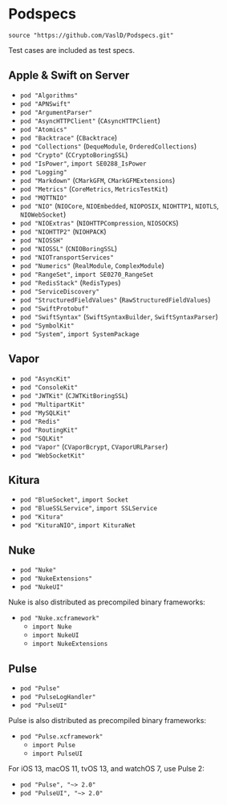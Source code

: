 # Podspecs

`source "https://github.com/VaslD/Podspecs.git"`

Test cases are included as test specs.

## Apple & Swift on Server

- `pod "Algorithms"`
- `pod "APNSwift"`
- `pod "ArgumentParser"`
- `pod "AsyncHTTPClient"` (`CAsyncHTTPClient`)
- `pod "Atomics"`
- `pod "Backtrace"` (`CBacktrace`)
- `pod "Collections"` (`DequeModule`, `OrderedCollections`)
- `pod "Crypto"` (`CCryptoBoringSSL`)
- `pod "IsPower"`, `import SE0288_IsPower`
- `pod "Logging"`
- `pod "Markdown"` (`CMarkGFM`, `CMarkGFMExtensions`)
- `pod "Metrics"` (`CoreMetrics`, `MetricsTestKit`)
- `pod "MQTTNIO"`
- `pod "NIO"` (`NIOCore`, `NIOEmbedded`, `NIOPOSIX`, `NIOHTTP1`, `NIOTLS`, `NIOWebSocket`)
- `pod "NIOExtras"` (`NIOHTTPCompression`, `NIOSOCKS`)
- `pod "NIOHTTP2"` (`NIOHPACK`)
- `pod "NIOSSH"`
- `pod "NIOSSL"` (`CNIOBoringSSL`)
- `pod "NIOTransportServices"`
- `pod "Numerics"` (`RealModule`, `ComplexModule`)
- `pod "RangeSet"`, `import SE0270_RangeSet`
- `pod "RedisStack"` (`RedisTypes`)
- `pod "ServiceDiscovery"`
- `pod "StructuredFieldValues"` (`RawStructuredFieldValues`)
- `pod "SwiftProtobuf"`
- `pod "SwiftSyntax"` (`SwiftSyntaxBuilder`, `SwiftSyntaxParser`)
- `pod "SymbolKit"`
- `pod "System"`, `import SystemPackage`

## Vapor

- `pod "AsyncKit"`
- `pod "ConsoleKit"`
- `pod "JWTKit"` (`CJWTKitBoringSSL`)
- `pod "MultipartKit"`
- `pod "MySQLKit"`
- `pod "Redis"`
- `pod "RoutingKit"`
- `pod "SQLKit"`
- `pod "Vapor"` (`CVaporBcrypt`, `CVaporURLParser`)
- `pod "WebSocketKit"`

## Kitura

- `pod "BlueSocket"`, `import Socket`
- `pod "BlueSSLService"`, `import SSLService`
- `pod "Kitura"`
- `pod "KituraNIO"`, `import KituraNet`

## Nuke

- `pod "Nuke"`
- `pod "NukeExtensions"`
- `pod "NukeUI"`

Nuke is also distributed as precompiled binary frameworks:

- `pod "Nuke.xcframework"`
  - `import Nuke`
  - `import NukeUI`
  - `import NukeExtensions`


## Pulse

- `pod "Pulse"`
- `pod "PulseLogHandler"`
- `pod "PulseUI"`

Pulse is also distributed as precompiled binary frameworks:

- `pod "Pulse.xcframework"`
  - `import Pulse`
  - `import PulseUI`


For iOS 13, macOS 11, tvOS 13, and watchOS 7, use Pulse 2:

- `pod "Pulse", "~> 2.0"`
- `pod "PulseUI", "~> 2.0"`
